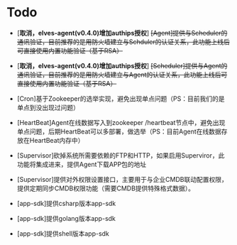 # Todo

* \[**取消，elves-agent\(v0.4.0\)增加authips授权**\] ~~\[Agent\]提供与Scheduler的通讯验证，目前推荐的是用防火墙建立与Schduler的认证关系，此功能上线后可直接使用内置功能验证（基于RSA）~~

* \[**取消，elves-agent\(v0.4.0\)增加authips授权**\] ~~\[Scheduler\]提供与Agent的通讯验证，目前推荐的是用防火墙建立与Agent的认证关系，此功能上线后可直接使用内置功能验证（基于RSA）~~

* \[Cron\]基于Zookeeper的选举实现，避免出现单点问题（PS：目前我们的是单点到没出现过问题）

* \[HeartBeat\]Agent在线数据写入到zookeeper /heartbeat节点中，避免出现单点问题，后期HeartBeat可以多部署，做选举（PS：目前Agent在线数据存放在HeartBeat内存中）

* \[Supervisor\]砍掉系统所需要依赖的FTP和HTTP，如果启用Superviror，此功能将集成进来，提供Agent下载APP包的地址

* \[Supervisor\]提供对外权限设置接口，主要用于与企业CMDB联动配置权限，提供定期同步CMDB权限功能（需要CMDB提供特殊格式数据）。

* \[app-sdk\]提供csharp版本app-sdk

* \[app-sdk\]提供golang版本app-sdk

* \[app-sdk\]提供shell版本app-sdk



